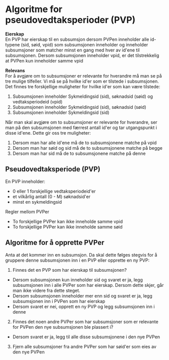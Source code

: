 
# Algoritme for pseudovedtaksperioder (PVP)

**Eierskap**  
En PVP har eierskap til en subsumsjon dersom PVPen inneholder alle id-typene
(sid, søid, vpid) som subsumsjonen inneholder og inneholder subsumsjoner som 
matcher minst en gang med hver av id'ene til subsumsjonen. Dersom subsumsjonen 
inneholder vpid, er det tilstrekkelig at PVPen kun inneholder samme vpid

**Relevans**  
For å avgjøre om to subsumsjoner er relevante for hverandre må man se på tre mulige tilfeller.
Vi må se på hvilke id'er som er tilstede i subsumsjonen. Det finnes tre forskjellige muligheter
for hvilke id'er som kan være tilstede: 

1. Subsumsjonen inneholder Sykmeldingsid (sid), søknadsid (søid) og vedtaksperiodeid (vpid)
2. Subsumsjonen inneholder Sykmeldingsid (sid), søknadsid (søid)
3. Subsumsjonen inneholder Sykmeldingsid (sid)

Når man skal avgjøre om to subsumsjoner er relevante for hverandre, ser man på 
den subsumsjonen med færrest antall id'er og tar utgangspunkt i disse id'ene. Dette gir 
oss tre muligheter: 

1. Dersom man har alle id'ene må de to subsumsjonene matche på vpid
2. Dersom man har søid og sid må de to subsumsjonene matche på begge
3. Dersom man har sid må de to subsumsjonene matche på denne 

## Pseudovedtaksperiode (PVP)
En PVP inneholder:
- 0 eller 1 forskjellige vedtaksperiodeid'er
- et vilkårlig antall (0 - M) søknadsid'er
- minst en sykmeldingsid


Regler mellom PVPer   
- To forskjellige PVPer kan ikke inneholde samme vpid
- To forskjellige PVPer kan ikke inneholde samme søid

## Algoritme for å opprette PVPer 
Anta at det kommer inn en subsumsjon. Da skal dette følges stegvis for å gruppere 
denne subsumsjonen inn i en PVP eller opprette en ny PVP: 

1. Finnes det en PVP som har eierskap til subsumsjonen?  
- Dersom subsumsjonen kun inneholder sid og svaret er ja, legg subsumsjonen
inn i alle PVPer som har eierskap. Dersom dette skjer, går man ikke videre 
fra dette steget.
- Dersom subsumsjonen inneholder mer enn sid og svaret er ja, legg subsumsjonen
inn i PVPen som har eierskap
- Dersom svaret er nei, opprett en ny PVP og legg subsumsjonen inn i denne

2. Finnes det noen andre PVPer som har subsumsjoner som er relevante for PVPen
den nye subsumsjonen ble plassert i? 
- Dersom svaret er ja, legg til alle disse subsumsjonene i den nye PVPen

3. Fjern alle subsumsjoner fra andre PVPer som har søid'er som eies av den nye PVPen
